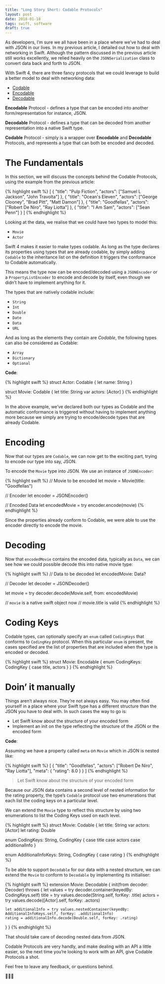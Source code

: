 ```yaml
---
title: "Long Story Short: Codable Protocols"
layout: post
date: 2018-01-18
tags: swift, software
draft: true
---
```

As developers, I’m sure we all have been in a place where we’ve had to deal with JSON in our lives. In my previous article, I detailed out how to deal with networking in Swift. Although the pattern discussed in the previous article still works excellently, we relied heavily on the `JSONSerialization` class to convert data back and forth to JSON.

With Swift 4, there are three fancy protocols that we could leverage to build a better model to deal with networking data:

* [Codable](https://developer.apple.com/documentation/swift/codable)
* [Encodable](https://developer.apple.com/documentation/swift/encodable)
* [Decodable](https://developer.apple.com/documentation/swift/decodable)

**Encodable** Protocol - defines a type that can be encoded into another form/representation for instance, JSON.

**Decodable** Protocol - defines a type that can be decoded from another representation into a native Swift type.

**Codable** Protocol - simply is a wrapper over **Encodable** and **Decodable**  Protocols, and represents a type that can both be encoded and decoded.

# The Fundamentals
In this section, we will discuss the concepts behind the Codable Protocols, using the example from the previous article:

{% highlight swift %}
[
  {
    "title": "Pulp Fiction",
    "actors": ["Samuel L Jackson", "John Travolta"]
  },
  {
    "title": "Ocean's Eleven",
    "actors": ["George Clooney", "Brad Pitt", "Matt Damon"]
  },
  {
    "title": "Goodfellas",
    "actors": ["Robert De Niro", "Ray Liotta"]
  },
  {
    "title": "I Am Sam",
    "actors": ["Sean Penn"]
  }
]
{% endhighlight %}

Looking at the data, we realise that we could have two types to model this:

* `Movie`
* `Actor`

Swift 4 makes it easier to make types codable. As long as the type declares its properties using types that are already codable, by simply adding `Codable` to the inheritance list on the definition it triggers the conformance to Codable automatically. 

This means the type now can be encoded/decoded using a `JSONEncoder` or a `PropertyListEncoder` to encode and decode by itself, even though we didn’t have to implement anything for it.

The types that are natively codable include:

* `String`
* `Int`
* `Double`
* `Date`
* `Data`
* `URL`

And as long as the elements they contain are _Codable_, the following types can also be considered as Codable:

* `Array`
* `Dictionary`
* `Optional`

**Code**:

{% highlight swift %}
struct Actor: Codable {
 let name: String
}

struct Movie: Codable {
 let title: String
 var actors: [Actor]
}
{% endhighlight %}

In the above example, we’ve declared both our types as Codable and the automatic conformance is triggered without having to implement anything more because we simply are trying to encode/decode types that are already Codable.

# Encoding
Now that our types are `Codable`, we can now get to the exciting part, trying to encode our type into say, JSON.

To encode the `Movie` type into JSON. We use an instance of `JSONEncoder`:

{% highlight swift %}
// Movie to be encoded
let movie = Movie(title: "Goodfellas")

// Encoder
let encoder = JSONEncoder()

// Encoded Data
let encodedMovie = try encoder.encode(movie)
{% endhighlight %}

Since the properties already conform to Codable, we were able to use the encoder directly to encode the movie.

# Decoding
Now that `encodedMovie` contains the encoded data, typically as `Data`, we can see how we could possible decode this into native movie type:

{% highlight swift %}
// Data to be decoded
let encodedMovie: Data?
 
// Decoder
let decoder = JSONDecoder()

let movie = try decoder.decode(Movie.self, from: encodedMovie)

// `movie` is a native swift object now
// movie.title is valid
{% endhighlight %}

# Coding Keys
Codable types, can optionally specify an `enum` called `CodingKeys` that conforms to `CodingKey` protocol. When this particular `enum` is present, the cases specified are the list of properties that are included when the type is encoded or decoded.

{% highlight swift %}
struct Movie: Encodable {
  enum CodingKeys: CodingKey {
    case title, actors
  }
}
{% endhighlight %}

# Doin’ it manually

Things aren’t always nice. They’re not always easy. You may often find yourself in a place where your Swift type has a different structure than the JSON you have to deal with. In such cases the way to go is:

* Let Swift know about the structure of your encoded form
* Implement an init on the type reflecting the structure of the JSON or the encoded form

**Code**:

Assuming we have a property called `meta` on `Movie` which in JSON is nested like:

{% highlight swift %}
[
  {
    "title": "Goodfellas",
    "actors": ["Robert De Niro", "Ray Liotta"],
    "meta": {
        "rating": 8.0 
    }
  }
]
{% endhighlight %}

>  Let Swift know about the structure of your encoded form

Because our JSON data contains a second level of nested information for the rating property, the type’s `Codable` protocol use two enumerations that each list the coding keys on a particular level.

We can extend the `Movie` type to reflect this structure by using two enumerations to list the Coding Keys used on each level.

{% highlight swift %}
struct Movie: Codable {
  let title: String
  var actors: [Actor]
  let rating: Double

  enum CodingKeys: String, CodingKey {
     case title
     case actors
     case additionalInfo
  }

   enum AdditionalInfoKeys: String, CodingKey {
      case rating
   }
{% endhighlight %}

To be able to support `Decodable` for our data with a nested structure, we can extend the `Movie` to conform to `Decodable` by implementing its initialiser:

{% highlight swift %}
extension Movie: Decodable {
  init(from decoder: Decoder) throws {
    let values = try decoder.container(keyedBy: CodingKeys.self)
    title = try values.decode(String.self, forKey: .title)
    actors = try values.decode([Actor].self, forKey: .actors)

    let additionalInfo = try values.nestedContainer(keyedBy: AdditionalInfoKeys.self, forKey: .additionalInfo)
    rating = additionalInfo.decode(Double.self, forKey: .rating)
  }
}
{% endhighlight %}


That should take care of decoding nested data from JSON.


Codable Protocols are very handly, and make dealing with an API a little easier, so the next time you’re looking to work with an API, give Codable Protocols a shot. 

Feel free to leave any feedback, or questions behind.

👨🏻‍💻

